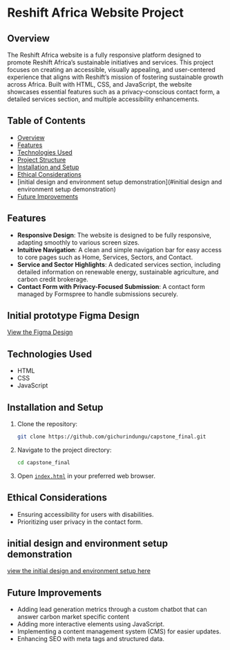 # Reshift Africa Website Project

## Overview
The Reshift Africa website is a fully responsive platform designed to promote Reshift Africa’s sustainable initiatives and services. This project focuses on creating an accessible, visually appealing, and user-centered experience that aligns with Reshift’s mission of fostering sustainable growth across Africa. Built with HTML, CSS, and JavaScript, the website showcases essential features such as a privacy-conscious contact form, a detailed services section, and multiple accessibility enhancements.

## Table of Contents
- [Overview](#overview)
- [Features](#features)
- [Technologies Used](#technologies-used)
- [Project Structure](#project-structure)
- [Installation and Setup](#installation-and-setup)
- [Ethical Considerations](#ethical-considerations)
- [initial design and environment setup demonstration](#initial design and environment setup demonstration)
- [Future Improvements](#future-improvements)

## Features
- **Responsive Design**: The website is designed to be fully responsive, adapting smoothly to various screen sizes.
- **Intuitive Navigation**: A clean and simple navigation bar for easy access to core pages such as Home, Services, Sectors, and Contact.
- **Service and Sector Highlights**: A dedicated services section, including detailed information on renewable energy, sustainable agriculture, and carbon credit brokerage.
- **Contact Form with Privacy-Focused Submission**: A contact form managed by Formspree to handle submissions securely.

## Initial prototype Figma Design
[View the Figma Design](https://drive.google.com/file/d/12-DyIzepXKL3rVU3O79qsTcqZJRwE7Pz/view?usp=sharing)

## Technologies Used
- HTML
- CSS
- JavaScript

## Installation and Setup
1. Clone the repository:
    ```sh
    git clone https://github.com/gichurindungu/capstone_final.git
    ```
2. Navigate to the project directory:
    ```sh
    cd capstone_final
    ```
3. Open [`index.html`](command:_github.copilot.openRelativePath?%5B%7B%22scheme%22%3A%22file%22%2C%22authority%22%3A%22%22%2C%22path%22%3A%22%2FUsers%2Falu%2FDesktop%2FThe%20reshift%20website%20makeover%2Findex.html%22%2C%22query%22%3A%22%22%2C%22fragment%22%3A%22%22%7D%5D "/Users/alu/Desktop/The reshift website makeover/index.html") in your preferred web browser.


## Ethical Considerations
- Ensuring accessibility for users with disabilities.
- Prioritizing user privacy in the contact form.

## initial design and environment setup demonstration
[view the initial design and environment setup here](https://drive.google.com/file/d/1Dy4qhJWemDUeQd3gko9IxglLZPcts74f/view?usp=sharing)

## Future Improvements
- Adding lead generation metrics through a custom chatbot that can answer carbon market specific content
- Adding more interactive elements using JavaScript.
- Implementing a content management system (CMS) for easier updates.
- Enhancing SEO with meta tags and structured data.